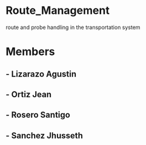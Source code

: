 # Route_Management
route and probe handling in the transportation system

# Members
## - Lizarazo Agustin
## - Ortiz Jean
## - Rosero Santigo
## - Sanchez Jhusseth
  
  
